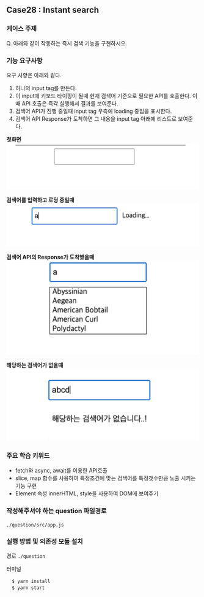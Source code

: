 ## Case28 : Instant search
### 케이스 주제

Q. 아래와 같이 작동하는 즉시 검색 기능을 구현하시오.

### 기능 요구사항

요구 사항은 아래와 같다.

1. 하나의 input tag를 만든다.
2. 이 input에 키보드 타이핑이 될때 현재 검색어 기준으로 필요한 API를 호출한다.
   이때 API 호출은 즉각 실행해서 결과를 보여준다.
3. 검색어 API가 진행 중일때 input tag 우측에 loading 중임을 표시한다.
4. 검색어 API Response가 도착하면 그 내용을 input tag 아래에 리스트로 보여준다.

**첫화면**
![example_image](assets/img1.png)

**검색어를 입력하고 로딩 중일때**
![example_image](assets/img2.png)

**검색어 API의 Response가 도착했을때**
![example_image](assets/img3.png)

**해당하는 검색어가 없을때**
![example_image](assets/img4.png)


### 주요 학습 키워드
- fetch와 async, await를 이용한 API호출
- slice, map 함수를 사용하여 특정조건에 맞는 검색어를 특정갯수만큼 노출 시키는 기능 구현
- Element 속성 innerHTML, style을 사용하여 DOM에 보여주기 


### 작성해주셔야 하는 question 파일경로
`./question/src/app.js`


### 실행 방법 및 의존성 모듈 설치
경로
`./question`

터미널
```bash
  $ yarn install
  $ yarn start
```